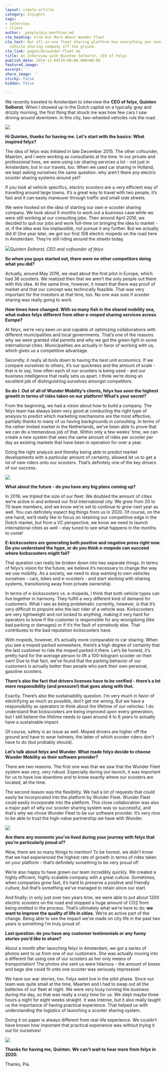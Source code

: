 ```yaml
---
layout: simple-article
category: Insights
tags:
- interview
- client
author: _people/pia-benthien.md
cta_heading: Find Out More About Wunder Fleet
cta_text: Our all-in-one fleet sharing platform has everything you need to get your
  vehicle sharing company off the ground.
cta_link: pages/de/wunder-fleet.md
title: An Interview with Quinten Selhorst, CEO of Felyx
publish_date: 2019-12-04T20:00:00.000+00:00
featured_image: ''
excerpt: ''
share_image: ''
sticky: false
hidden: false

---
```

We recently traveled to Amsterdam to interview the **CEO of felyx, Quinten Selhorst.** When I showed up in the Dutch capital on a typically gray and drizzly morning, the first thing that struck me was how few cars I saw driving around downtown. In this city, two-wheeled vehicles rule the road. 

![](/uploads/2019/12/04/felyxblog_bike.jpg)

**Hi Quinten, thanks for having me. Let's start with the basics: What inspired felyx?**

The idea of felyx was initiated in late December 2015. The other cofounder, Maarten, and I were working as consultants at the time. In our private and professional lives, we were using car sharing services a lot - not just in Amsterdam, but in our travels, too. When we used car sharing in Holland, we kept asking ourselves the same question: why aren’t there any electric _scooter_ sharing systems around yet?

If you look at vehicle specifics, electric scooters are a very efficient way of travelling around large towns. It’s a great way to travel with two people, it’s fast and it can easily maneuver through traffic and small side streets.

We were hooked on the idea of starting our own e-scooter sharing company. We took about 5 months to work out a business case while we were still working at our consulting jobs. Then around April 2016, we decided to quit our jobs and work full-time on bringing the idea to market - or, if the idea was too implausible, not pursue it any further. But we actually did it! One year later, we got our first 108 electric mopeds on the road here in Amsterdam. They’re still riding around the streets today.

![](/uploads/2019/12/04/Felyxblog1_Quinten.jpg)_Quinten Selhorst, CEO and cofounder of felyx_

**So when you guys started out, there were no other competitors doing what you did?**

Actually, around May 2016, we read about the first pilot in Europe, which had 36 scooters. We realized then that we aren’t the only people out there with this idea. At the same time, however, it meant that there was proof of market and that our concept was technically feasible. That was very important for the investors at that time, too. No one was sure if scooter sharing was really going to work.

**How times have changed. With so many fish in the shared mobility sea, what makes felyx different from other e-moped sharing services across Europe?**

At felyx, we’re very keen on and capable of optimizing collaborations with different municipalities and local governments. That’s one of the reasons why we were granted vital permits and why we got the green light in some international cities. Municipalities are actually in favor of working with us, which gives us a competitive advantage.

Secondly: it really all boils down to having the best unit economics. If we compare ourselves to others, it’s our quickness and the amount of scale - that is to say, how often each of our scooters is being used - and our business intelligence that really sets us apart. I think we’re doing an excellent job of distinguishing ourselves amongst competitors.

**So do I. Out of all of Wunder Mobility’s clients, felyx has seen the highest growth in terms of rides taken on our platform! What’s your secret?** 

From the beginning, we had a vision about how to build a company. The felyx team has always been very good at conducting the right type of analysis to predict which marketing mechanisms are the most effective, partially thanks to many of us having backgrounds in consulting. In terms of the rather limited market in the Netherlands, we’ve been able to prove that we can do a tremendous job of that. Within only a few weeks’ time, we can create a new system that sees the same amount of rides per scooter per day as existing markets that have been in operation for over a year.

Doing the right analysis and thereby being able to predict market developments with a particular amount of certainty, allowed let us to get a lot of new riders onto our scooters. That’s definitely one of the key drivers of our success.

![](/uploads/2019/12/04/Felyxblog2_scooterstock.jpg)

**What about the future - do you have any big plans coming up?** 

In 2019, we tripled the size of our fleet. We doubled the amount of cities we’re active in and entered our first international city. We grew from 20 to 70 team members, and we know we’re set to continue to grow next year as well. You can definitely expect big things from us in 2020. Of course, on the one hand, we’d really like to focus on retaining our competitive edge in the Dutch market, but from a VC perspective, we know we need to launch international cities as well - stay tuned to see what happens in the months to come!

**E-kickscooters are generating both positive and negative press right now. Do you understand the hype, or do you think e-mopeds can succeed where kickscooters might fail?**

That question can really be broken down into two separate things. In terms of felyx’s vision for the future, we believe it’s necessary to change the way we use mobility. As a society, we need to stop wanting to own vehicles ourselves - cars, bikes and e-scooters - and start working with sharing systems, transitioning away from private ownership.

In terms of e-kickscooters vs. e-mopeds, I think that both vehicle types can live together in harmony. They fulfill a very different kind of demand for customers. What I see as being problematic currently, however, is that it’s very difficult to pinpoint who the last rider of a vehicle was. Kickscooters are very lightweight and not locked to anything, making it very hard for operators to know if the customer is responsible for any wrongdoing (like bad parking or damages) or if it’s the fault of somebody else. That contributes to the bad reputation kickscooters have.

With mopeds, however, it’s actually more comparable to car sharing. When you see a moped parked somewhere, there’s a high degree of certainty that the last customer to ride the moped parked it there. Let’s be honest, it’s pretty hard for the average person to lift a 100-kilogram scooter on their own! Due to that fact, we’ve found that the parking behavior of our customers is actually better than people who park their own personal, gasoline scooters.

**There’s also the fact that drivers licenses have to be verified - there’s a lot more responsibility (and pressure!) that goes along with that.**

Exactly. There’s also the sustainability question. I’m very much in favor of electrifying as much as possible, don’t get me wrong. But we have a responsibility as operators to think about the lifetime of our vehicles. I do understand that kickscooters are being improved upon every generation, but I still believe the lifetime needs to span around 4 to 6 years to actually have a sustainable impact.

Of course, safety is an issue as well. Moped drivers are higher off the ground and have to wear helmets, the latter of which scooter riders don’t have to do (but probably should).

**Let’s talk about felyx and Wunder. What made felyx decide to choose Wunder Mobility as their software provider?** 

There are two reasons. The first one was that we saw that the Wunder Fleet system was very, very robust. Especially during our launch, it was important for us to have low downtime and to know exactly where our scooters are located, all the time.

The second reason was the flexibility. We had a lot of requests that could easily be incorporated into the platform by Wunder Fleet. Wunder Fleet could easily incorporate into the platform. This close collaboration was also a major part of why our scooter sharing system was so successful, and that’s why we chose Wunder Fleet to be our software provider. It’s very nice to be able to trust the high-value partnership we have with Wunder.

![](/uploads/2019/12/04/felyxblogimagefounders.jpg)

**Are there any moments you’ve lived during your journey with felyx that you’re particularly proud of?** 

Wow, there are so many things to mention! To be honest, we didn’t know that we had experienced the highest rate of growth in terms of rides taken on your platform - that’s definitely something to be very proud of!

We’re also happy to have grown our team incredibly quickly. We created a highly efficient, highly scalable company with a great culture. Sometimes, when companies grow fast, it’s hard to preserve a positive and friendly culture, but that’s something we’ve managed to retain since our start.

And finally: in only just over two years time, we were able to put about 1200 electric scooters on the road and stopped a huge amount of CO2 from being emitted in the process. That’s ultimately what we’re here to do: **we want to improve the quality of life in cities.** We’re an active part of the change. Being able to see the impact we’ve made on city life in the past two years is something I’m truly proud of.

**Last question: do you have any customer testimonials or any funny stories you’d like to share?**

About a month after launching felyx in Amsterdam, we got a series of photos sent to us from one of our customers. She was actually moving into a different flat using one of our scooters as her only means of transportation! The photos she sent us were hilarious - the amount of boxes and bags she could fit onto one scooter was seriously impressive!

We have our war stories, too. Felyx went live in the pilot phase. Since our team was quite small at the time, Maarten and I had to swap out all the batteries of our fleet at night. We were very busy running the business during the day, so that was really a crazy time for us. We slept maybe three hours a night for eight weeks straight. It was intense, but it also really taught us the importance of having practical experience. That helped us with understanding the logistics of launching a scooter sharing system.

Doing it on paper is always different from real-life experience. We couldn’t have known how important that practical experience was without trying it out for ourselves!

![](/uploads/2019/12/04/Felyxblog2_logo.jpg)

**Thanks for having me, Quinten. We can’t wait to hear more from felyx in 2020.** 

Thanks, Pia.